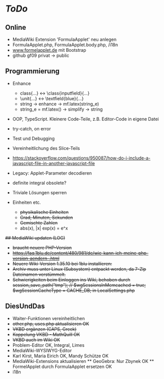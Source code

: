 # *ToDo* #
## Online
* MediaWiki Extension 'FormulaApplet' neu anlegen
* FormulaApplet.php, FormulaApplet.body.php, /i18n
* www.formelapplet.de mit Bootstrap
* github gf09 privat -> public

## Programmierung
* Enhance
  * class{...} <-> \class{inputfield}{...}
  * \unit{...} <-> \textfield{blue}{...}
  * string -> enhance -> mf.latex(string_e)
  * string_e = mf.latex() -> simplify -> string
* OOP, TypeScript. Kleinere Code-Teile, z.B. Editor-Code in eigene Datei
* try-catch, on error
* Test und Debugging
* Vereinheitlichung des Slice-Teils
* https://stackoverflow.com/questions/950087/how-do-i-include-a-javascript-file-in-another-javascript-file
* Legacy: Applet-Parameter decodieren
* definite integral obsolete?
* Triviale Lösungen sperren

* Einheiten etc.
    * <s>physikalische Einheiten</s>
    * <s>Grad, Minuten, Sekunden</s>
    * <s>Gemischte Zahlen</s>
    * abs(x), |x|
    exp(x) = e^x

<s>## MediaWiki updaten (LOG)
* braucht neuere PHP-Version
* https://faq.1blu.de/content/480/981/de/wie-kann-ich-meine-php-version-aendern-.html
* Neuere Wiki-Version 1.35.10 bei 1blu installieren:
* Archiv muss unter Linux (Subsystem) entpackt werden, 
  da 7-Zip Dateinamen verstümmelt.
* Schwierigkeiten beim Einloggen ins Wiki, behoben durch
  session_save_path("tmp");
  // $wgSessionsInMemcached = true;
  $wgSessionCacheType = CACHE_DB;
  in LocalSettings.php</s>


## DiesUndDas
* Waiter-Funktionen vereinheitlichen
* <s>other.php, uses.php aktualisieren OK
* VKBD ergänzen (CAPS, Greek)
* Koppelung VKBD - MathQuill OK
* VKBD auch im Wiki OK</s>
* Problem-Editor OK, Integral, Limes
* MediaWiki-WYSIWYG-Editor
* Karl Kirst, Maria Eirich OK, Mandy Schütze OK
* MediaWiki-Extensions aktualisieren
** GeoGebra: Nur Zbynek OK
** FormelApplet durch FormulaApplet ersetzen OK
* i18n

